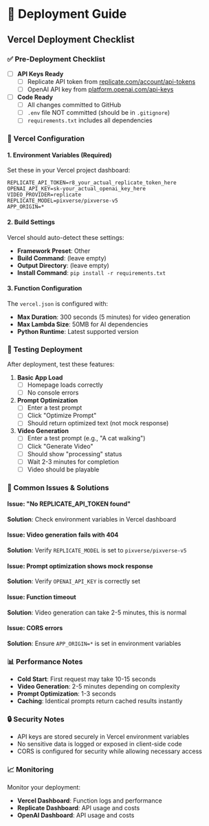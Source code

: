 # 🚀 Deployment Guide

## Vercel Deployment Checklist

### ✅ Pre-Deployment Checklist

- [ ] **API Keys Ready**
  - [ ] Replicate API token from [replicate.com/account/api-tokens](https://replicate.com/account/api-tokens)
  - [ ] OpenAI API key from [platform.openai.com/api-keys](https://platform.openai.com/api-keys)

- [ ] **Code Ready**
  - [ ] All changes committed to GitHub
  - [ ] `.env` file NOT committed (should be in `.gitignore`)
  - [ ] `requirements.txt` includes all dependencies

### 🔧 Vercel Configuration

#### 1. Environment Variables (Required)

Set these in your Vercel project dashboard:

```env
REPLICATE_API_TOKEN=r8_your_actual_replicate_token_here
OPENAI_API_KEY=sk-your_actual_openai_key_here
VIDEO_PROVIDER=replicate
REPLICATE_MODEL=pixverse/pixverse-v5
APP_ORIGIN=*
```

#### 2. Build Settings

Vercel should auto-detect these settings:
- **Framework Preset**: Other
- **Build Command**: (leave empty)
- **Output Directory**: (leave empty)
- **Install Command**: `pip install -r requirements.txt`

#### 3. Function Configuration

The `vercel.json` is configured with:
- **Max Duration**: 300 seconds (5 minutes) for video generation
- **Max Lambda Size**: 50MB for AI dependencies
- **Python Runtime**: Latest supported version

### 🧪 Testing Deployment

After deployment, test these features:

1. **Basic App Load**
   - [ ] Homepage loads correctly
   - [ ] No console errors

2. **Prompt Optimization**
   - [ ] Enter a test prompt
   - [ ] Click "Optimize Prompt"
   - [ ] Should return optimized text (not mock response)

3. **Video Generation**
   - [ ] Enter a test prompt (e.g., "A cat walking")
   - [ ] Click "Generate Video"
   - [ ] Should show "processing" status
   - [ ] Wait 2-3 minutes for completion
   - [ ] Video should be playable

### 🐛 Common Issues & Solutions

#### Issue: "No REPLICATE_API_TOKEN found"
**Solution**: Check environment variables in Vercel dashboard

#### Issue: Video generation fails with 404
**Solution**: Verify `REPLICATE_MODEL` is set to `pixverse/pixverse-v5`

#### Issue: Prompt optimization shows mock response
**Solution**: Verify `OPENAI_API_KEY` is correctly set

#### Issue: Function timeout
**Solution**: Video generation can take 2-5 minutes, this is normal

#### Issue: CORS errors
**Solution**: Ensure `APP_ORIGIN=*` is set in environment variables

### 📊 Performance Notes

- **Cold Start**: First request may take 10-15 seconds
- **Video Generation**: 2-5 minutes depending on complexity
- **Prompt Optimization**: 1-3 seconds
- **Caching**: Identical prompts return cached results instantly

### 🔒 Security Notes

- API keys are stored securely in Vercel environment variables
- No sensitive data is logged or exposed in client-side code
- CORS is configured for security while allowing necessary access

### 📈 Monitoring

Monitor your deployment:
- **Vercel Dashboard**: Function logs and performance
- **Replicate Dashboard**: API usage and costs
- **OpenAI Dashboard**: API usage and costs